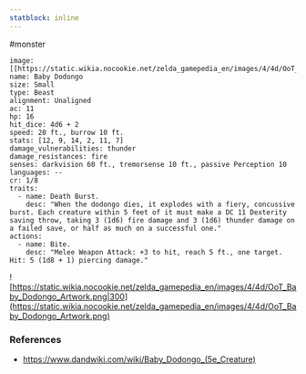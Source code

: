 ```yaml
---
statblock: inline
---
```

#monster 

```statblock
image: [[https://static.wikia.nocookie.net/zelda_gamepedia_en/images/4/4d/OoT_Baby_Dodongo_Artwork.png]]
name: Baby Dodongo
size: Small
type: Beast
alignment: Unaligned
ac: 11
hp: 16
hit_dice: 4d6 + 2
speed: 20 ft., burrow 10 ft.
stats: [12, 9, 14, 2, 11, 7]
damage_vulnerabilities: thunder
damage_resistances: fire
senses: darkvision 60 ft., tremorsense 10 ft., passive Perception 10
languages: --
cr: 1/8
traits:
  - name: Death Burst.
    desc: "When the dodongo dies, it explodes with a fiery, concussive burst. Each creature within 5 feet of it must make a DC 11 Dexterity saving throw, taking 3 (1d6) fire damage and 3 (1d6) thunder damage on a failed save, or half as much on a successful one."
actions:
  - name: Bite.
    desc: "Melee Weapon Attack: +3 to hit, reach 5 ft., one target. Hit: 5 (1d8 + 1) piercing damage."
```

![https://static.wikia.nocookie.net/zelda_gamepedia_en/images/4/4d/OoT_Baby_Dodongo_Artwork.png|300](https://static.wikia.nocookie.net/zelda_gamepedia_en/images/4/4d/OoT_Baby_Dodongo_Artwork.png)

### References

* https://www.dandwiki.com/wiki/Baby_Dodongo_(5e_Creature)